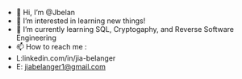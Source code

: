 - 👋 Hi, I’m @Jbelan
- 👀 I’m interested in learning new things!
- 🌱 I’m currently learning SQL, Cryptogaphy, and Reverse Software Engineering
- 📫 How to reach me :
- L:linkedin.com/in/jia-belanger
- E: jiabelanger1@gmail.com

<!---
Jbelan/Jbelan is a ✨ special ✨ repository because its `README.md` (this file) appears on your GitHub profile.
You can click the Preview link to take a look at your changes.
--->
